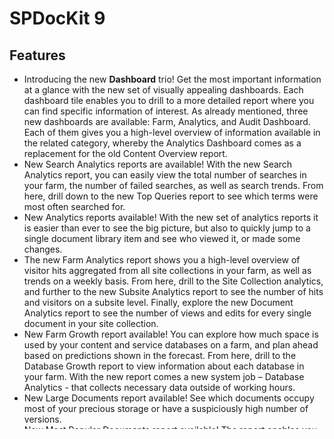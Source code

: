 # SPDocKit 9

## Features

* Introducing the new **Dashboard** trio! Get the most important information at a glance with the new set of visually appealing dashboards. Each dashboard tile enables you to drill to a more detailed report where you can find specific information of interest. As already mentioned, three new dashboards are available: Farm, Analytics, and Audit Dashboard. Each of them gives you a high-level overview of information available in the related category, whereby the Analytics Dashboard comes as a replacement for the old Content Overview report.
* New Search Analytics reports are available! With the new Search Analytics report, you can easily view the total number of searches in your farm, the number of failed searches, as well as search trends. From here, drill down to the new Top Queries report to see which terms were most often searched for.
* New Analytics reports available! With the new set of analytics reports it is easier than ever to see the big picture, but also to quickly jump to a single document library item and see who viewed it, or made some changes.
* The new Farm Analytics report shows you a high-level overview of visitor hits aggregated from all site collections in your farm, as well as trends on a weekly basis. From here, drill to the Site Collection analytics, and further to the new Subsite Analytics report to see the number of hits and visitors on a subsite level. Finally, explore the new Document Analytics report to see the number of views and edits for every single document in your site collection.
* New Farm Growth report available! You can explore how much space is used by your content and service databases on a farm, and plan ahead based on predictions shown in the forecast. From here, drill to the Database Growth report to view information about each database in your farm. With the new report comes a new system job – Database Analytics - that collects necessary data outside of working hours.
* New Large Documents report available! See which documents occupy most of your precious storage or have a suspiciously high number of versions.
* New Most Popular Documents report available! The report enables you to see the top 1000 documents in your farm sorted by the number of views in the last week or month.
* New extension available! With the installation of Document Usage extension, SPDocKit is gaining two new reports – Old List Items and Old Documents - that help you detect old and possibly unused items in your farm.
* New Audit Log Details and Administrative Actions alerts available! Schedule SPDocKit’s new audit alerts to keep track of all changes in your farm. Set the report to be delivered to your mail after each automatic snapshot, and don’t let anyone fly under your radar.
*  New Server Differences alerts available! While comparing servers, you can now easily create a Server Differences alert that will be sent to you after each automatic snapshot. It is possible to compare SQL, IIS, and all farm servers in general. 

## Improvements

* SPDocKit service improved! Since a couple of new system jobs were added to SPDocKit, we made some tweaks on the underlying service that runs them. Now, after each automatic snapshot, the service restarts and frees the memory from unused resources. The job schedule was also improved to ensure faster job execution and prevent possible locks when multiple jobs are running simultaneously.
* Database Disk Usage, Database Size Growth, and Logs Size Growth reports are now combined into a single one - Database Growth report. The new design enables you to easier find all needed information and track database growth through time. The revamped report now uses data collected by the new Database Analytics system job and has, therefore, become faster.
* Improved Data retention! It is now possible to define separate data retention settings exclusively for audit logs and administrative actions. Just in case you want to hang on to your audit logs a bit longer. You can now view the progress when manually running data retention and cancel the execution if needed.
* Improved Farm Compare! Because some windows services often change state between stopped and running, a newly created snapshot would often show a difference between itself and the previous snapshot. In order to reduce the number of false negatives, the following services are no longer considered in compare: WinHTTP Web Proxy Auto-Discovery Service, Network Setup Service, Microsoft Passport, Application Experience, WMI Performance Adapter.
* SharePoint Analytics report renamed Site Collection Analytics. Additionally, the Active Subsites column was added to provide you with even more useful information about your site collection usage.
* Site collection search functionality enabled in Storage Metrics report. When a match is found for the entered term, the parent object of the site collection is expanded, and the site collection itself highlighted.
* We retired the Content Overview report, which was replaced with the new, better, and faster Analytics Dashboard.
* Last Modified By information added to Inactive Subsites and Unmodified Lists Analytics reports.
* Actions filter added to the Administrative Actions report.
* Site Visitors List report renamed Site Collection Visitors and the date range filter limited to 30 days.
* Added search in the Actions filter on Administrative Actions report.
* Improved UX when creating a snapshot with SPDocKit PowerShell module. On snapshot completion, the snapshot’s parent folder is opened, and the snapshot file automatically selected.
* Numerous UI improvements – clearer wizard descriptions; humanized error messages; improved behavior of filters; improved refresh of reports; data source info added to status bar, etc.
* Expand All Groups button disabled in Storage Metrics report. Since this action is costly resource-wise, it was disabled.

## Bug Fixes

* Fixed a bug where the System Account was displayed as Unknown in Audit Log Details report.
* Fixed a bug where querying recursive AD groups would cause a memory bottleneck and consequently performance problems of the SQL server.
* Fixed an issue where the Disk Allocation Size and Database Files reports showed no data for servers with Always On Availability Groups configured.
* Fixed a bug where the Storage Metrics report would erroneously handle and show data for content databases from different farms with the same name.
* Fixed an issue where Permissions Matrix report failed to show AD groups nested inside SharePoint Groups in case the Principal Types filter was set to Active Directory Groups only.
* Fixed an issue where differences were falsely indicated when comparing Service Applications Administrators.
* Fixed a bug where the Include Content filter showed No Data when creating Permission Differences alert. The default selection is now set to Include all content and the filter itself is no longer visible in the wizard.
* Fixed a bug in the Restore Permissions wizard that prevented the restore action to be performed on the AD group ‘Everyone’. The following error was thrown: System.IndexOutOfRangeException: Index was outside the bounds of the array.
* Fixed an issue where the System Data would show negative size in the Storage Metrics report.
* Fixed an issue where the Site Collection label was unnecessarily displayed in the export of Audit Settings and Audit Log Details reports.
* Fixed an issue where the snapshot backup files were visible when browsing snapshot files to open in SPDocKit.
* Fixed an issue where the Date range filter information was erroneously exported.
* Fixed a bug where the Extension filter selection wasn’t shown in the exported Document Extension Details report.
* Fixed a bug with Farm Differences Subscription on SharePoint 2010 Farms. When sending subscription, the following error would appear: System.NotSupportedException: Unable to create a constant value of type 'Acceleratio.SPDocKit.UserControls.PrintContainer.
* Fixed a bug where the app would crash when trying to create a subscription on a farm for which no snapshots were created.
* Consultant - Fixed a bug where the app would crash when trying to import a snapshot with the lowercase extension ‘spdfarmx’ instead of the regular ‘SPDFarmx’ version. The import now supports both options.
* Fixed a bug where the mouse wheel scroll didn’t work on the Document Extension Overview report.

